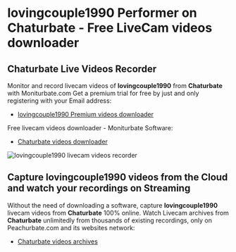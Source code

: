 # lovingcouple1990 Performer on Chaturbate - Free LiveCam videos downloader

## Chaturbate Live Videos Recorder

Monitor and record livecam videos of **lovingcouple1990** from **Chaturbate** with Moniturbate.com
Get a premium trial for free by just and only registering with your Email address:
* [lovingcouple1990 Premium videos downloader](https://moniturbate.com/request-demo-licence-key.html)

Free livecam videos downloader - Moniturbate Software:
* [Chaturbate videos downloader](https://moniturbate.com/moniturbate-download-software.html)

![lovingcouple1990 livecam videos recorder](https://peachurnet.com/templates/moniturbate-software.png)


## Capture lovingcouple1990 videos from the Cloud and watch your recordings on Streaming

Without the need of downloading a software, capture **lovingcouple1990** livecam videos from **Chaturbate** 100% online.
Watch Livecam archives from **Chaturbate** unlimitedly from thousands of existing recordings, only on Peachurbate.com and its websites network:
* [Chaturbate videos archives](https://peachurnet.com/)